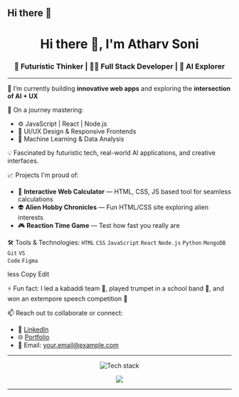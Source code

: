 ## Hi there 👋

<h1 align="center">Hi there 👋, I'm Atharv Soni</h1>
<h3 align="center">🚀 Futuristic Thinker | 👨‍💻 Full Stack Developer | 🧠 AI Explorer</h3>

---

🔭 I’m currently building **innovative web apps** and exploring the **intersection of AI + UX**

🌱 On a journey mastering:
- ⚙️ JavaScript | React | Node.js
- 🎨 UI/UX Design & Responsive Frontends
- 🧠 Machine Learning & Data Analysis

💡 Fascinated by futuristic tech, real-world AI applications, and creative interfaces.

📈 Projects I'm proud of:
- 🧮 **Interactive Web Calculator** — HTML, CSS, JS based tool for seamless calculations  
- 👽 **Alien Hobby Chronicles** — Fun HTML/CSS site exploring alien interests  
- 🎮 **Reaction Time Game** — Test how fast you really are  

🛠️ Tools & Technologies:
<code>HTML</code> <code>CSS</code> <code>JavaScript</code> <code>React</code> <code>Node.js</code> <code>Python</code> <code>MongoDB</code> <code>Git</code> <code>VS Code</code> <code>Figma</code>

less
Copy
Edit

⚡ Fun fact: I led a kabaddi team 🏉, played trumpet in a school band 🎺, and won an extempore speech competition 🎤

📫 Reach out to collaborate or connect:
- 💼 [LinkedIn](https://www.linkedin.com/in/your-profile)
- 🌐 [Portfolio](https://your-portfolio.com)
- 📩 Email: your.email@example.com

---

<p align="center">
  <img src="https://skillicons.dev/icons?i=html,css,js,react,nodejs,python,mongodb,figma,github,vscode" alt="Tech stack" />
</p>

<p align="center">
  <img src="https://github-readme-stats.vercel.app/api?username=your-username&show_icons=true&theme=tokyonight" />
</p>

---
